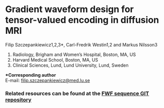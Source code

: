 # Gradient waveform design for tensor-valued encoding in diffusion MRI

Filip Szczepankiewicz1,2,3*, Carl-Fredrik Westin1,2 and Markus Nilsson3

1.	Radiology, Brigham and Women’s Hospital, Boston, MA, US
2.	Harvard Medical School, Boston, MA, US
3.	Clinical Sciences, Lund, Lund University, Lund, Sweden

**\*Corresponding author**  
E-mail: filip.szczepankiewicz@med.lu.se

### Related resources can be found at the [FWF sequence GIT repository](https://github.com/filip-szczepankiewicz/fwf_seq_resources)

